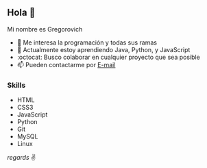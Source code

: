 ## Hola 👋

Mi nombre es Gregorovich

- 👀  Me interesa la programación y todas sus ramas
- 🌱 Actualmente estoy aprendiendo Java, Python, y JavaScript
- :octocat: Busco colaborar en cualquier proyecto que sea posible
- 📫 Pueden contactarme por [E-mail](gregorovich.makarovich@gmail.com)

### Skills

* HTML
* CSS3
* JavaScript
* Python
* Git
* MySQL
* Linux

*regards* :v:
<!---
Gregorovich-Makarovich/Gregorovich-Makarovich is a ✨ special ✨ repository because its `README.md` (this file) appears on your GitHub profile.
You can click the Preview link to take a look at your changes.
--->

